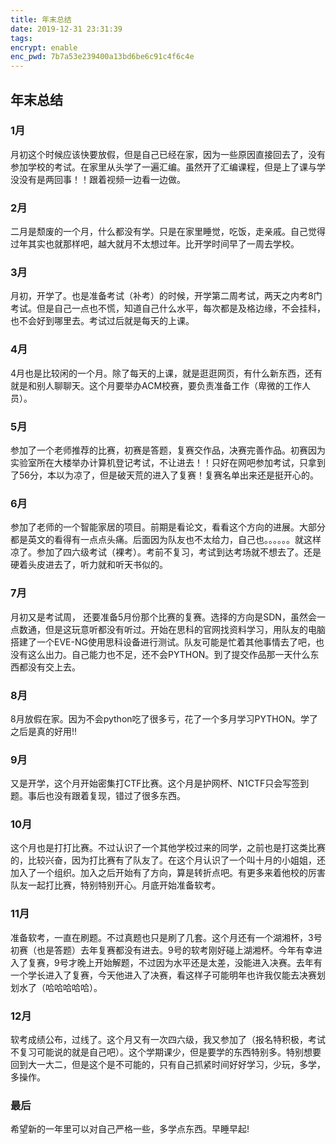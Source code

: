 ```yaml
---
title: 年末总结
date: 2019-12-31 23:31:39
tags:
encrypt: enable
enc_pwd: 7b7a53e239400a13bd6be6c91c4f6c4e
---
```


## 年末总结

### 1月

月初这个时候应该快要放假，但是自己已经在家，因为一些原因直接回去了，没有参加学校的考试。在家里从头学了一遍汇编。虽然开了汇编课程，但是上了课与学没没有是两回事！！跟着视频一边看一边做。

### 2月

二月是颓废的一个月，什么都没有学。只是在家里睡觉，吃饭，走亲戚。自己觉得过年其实也就那样吧，越大就月不太想过年。比开学时间早了一周去学校。

### 3月

月初，开学了。也是准备考试（补考）的时候，开学第二周考试，两天之内考8门考试。但是自己一点也不慌，知道自己什么水平，每次都是及格边缘，不会挂科，也不会好到哪里去。考试过后就是每天的上课。

### 4月

4月也是比较闲的一个月。除了每天的上课，就是逛逛网页，有什么新东西，还有就是和别人聊聊天。这个月要举办ACM校赛，要负责准备工作（卑微的工作人员）。

###  5月

参加了一个老师推荐的比赛，初赛是答题，复赛交作品，决赛完善作品。初赛因为实验室所在大楼举办计算机登记考试，不让进去！！只好在网吧参加考试，只拿到了56分，本以为凉了，但是破天荒的进入了复赛！复赛名单出来还是挺开心的。

### 6月

参加了老师的一个智能家居的项目。前期是看论文，看看这个方向的进展。大部分都是英文的看得有一点点头痛。后面因为队友也不太给力，自己也。。。。。。就这样凉了。参加了四六级考试（裸考）。考前不复习，考试到达考场就不想去了。还是硬着头皮进去了，听力就和听天书似的。

###  7月

月初又是考试周， 还要准备5月份那个比赛的复赛。选择的方向是SDN，虽然会一点数通，但是这玩意听都没有听过。开始在思科的官网找资料学习，用队友的电脑搭建了一个EVE-NG使用思科设备进行测试。队友可能是忙着其他事情去了吧，也没有这么出力。自己能力也不足，还不会PYTHON。到了提交作品那一天什么东西都没有交上去。

### 8月

8月放假在家。因为不会python吃了很多亏，花了一个多月学习PYTHON。学了之后是真的好用!!

### 9月

又是开学，这个月开始密集打CTF比赛。这个月是护网杯、N1CTF只会写签到题。事后也没有跟着复现，错过了很多东西。

### 10月

这个月也是打打比赛。不过认识了一个其他学校过来的同学，之前也是打这类比赛的，比较兴奋，因为打比赛有了队友了。在这个月认识了一个叫十月的小姐姐，还加入了一个组织。加入之后开始有了方向，算是转折点吧。有更多来着他校的厉害队友一起打比赛，特别特别开心。月底开始准备软考。

### 11月

准备软考，一直在刷题。不过真题也只是刷了几套。这个月还有一个湖湘杯，3号初赛（也是答题）去年复赛都没有进去。9号的软考刚好碰上湖湘杯。今年有幸进入了复赛，9号才晚上开始解题，不过因为水平还是太差，没能进入决赛。去年有一个学长进入了复赛，今天他进入了决赛，看这样子可能明年也许我仅能去决赛划划水了（哈哈哈哈哈）。

### 12月

软考成绩公布，过线了。这个月又有一次四六级，我又参加了（报名特积极，考试不复习可能说的就是自己吧）。这个学期课少，但是要学的东西特别多。特别想要回到大一大二，但是这个是不可能的，只有自己抓紧时间好好学习，少玩，多学，多操作。

### 最后

希望新的一年里可以对自己严格一些，多学点东西。早睡早起!
